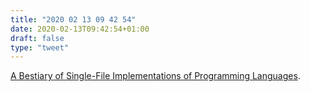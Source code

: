 ```yaml
---
title: "2020 02 13 09 42 54"
date: 2020-02-13T09:42:54+01:00
draft: false
type: "tweet"
---
```

[A Bestiary of Single-File Implementations of Programming Languages](https://github.com/marcpaq/b1fipl).
